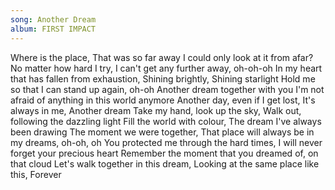 ```yaml
---
song: Another Dream
album: FIRST IMPACT
---
```


Where is the place, That was so far away I could only look at it from afar?
No matter how hard I try, I can't get any further away, oh-oh-oh
In my heart that has fallen from exhaustion, Shining brightly, Shining starlight
Hold me so that I can stand up again, oh-oh
Another dream together with you
I'm not afraid of anything in this world anymore
Another day, even if I get lost, It's always in me, Another dream
Take my hand, look up the sky, Walk out, following the dazzling light
Fill the world with colour, The dream I've always been drawing
The moment we were together, That place will always be in my dreams, oh-oh, oh
You protected me through the hard times, I will never forget your precious heart
Remember the moment that you dreamed of, on that cloud
Let's walk together in this dream, Looking at the same place like this, Forever
